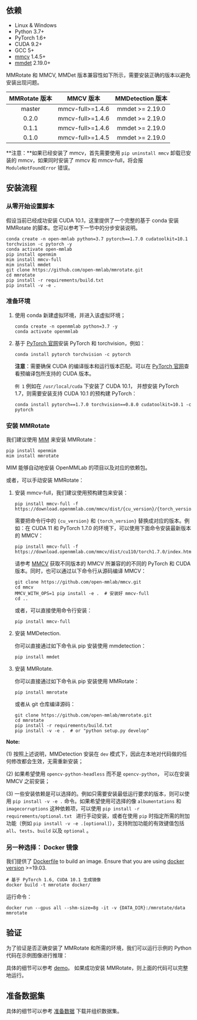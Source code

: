 ## 依赖

- Linux & Windows
- Python 3.7+
- PyTorch 1.6+
- CUDA 9.2+
- GCC 5+
- [mmcv](https://mmcv.readthedocs.io/en/latest/#installation) 1.4.5+
- [mmdet](https://mmdetection.readthedocs.io/en/latest/#installation) 2.19.0+


MMRotate 和 MMCV, MMDet 版本兼容性如下所示，需要安装正确的版本以避免安装出现问题。

| MMRotate 版本   |    MMCV 版本   |      MMDetection 版本     |
|:-------------------:|:-----------------:|:---------------------------------:|
| master              | mmcv-full>=1.4.6 |      mmdet >= 2.19.0              |
| 0.2.0               | mmcv-full>=1.4.6 |      mmdet >= 2.19.0              |
| 0.1.1               | mmcv-full>=1.4.6 |      mmdet >= 2.19.0               |
| 0.1.0               | mmcv-full>=1.4.5 |      mmdet >= 2.19.0               |

**注意：**如果已经安装了 mmcv，首先需要使用 `pip uninstall mmcv` 卸载已安装的 mmcv，如果同时安装了 mmcv 和 mmcv-full，将会报 `ModuleNotFoundError` 错误。

## 安装流程

### 从零开始设置脚本

假设当前已经成功安装 CUDA 10.1，这里提供了一个完整的基于 conda 安装 MMRotate 的脚本。您可以参考下一节中的分步安装说明。

```shell
conda create -n open-mmlab python=3.7 pytorch==1.7.0 cudatoolkit=10.1 torchvision -c pytorch -y
conda activate open-mmlab
pip install openmim
mim install mmcv-full
mim install mmdet
git clone https://github.com/open-mmlab/mmrotate.git
cd mmrotate
pip install -r requirements/build.txt
pip install -v -e .
```

### 准备环境

1. 使用 conda 新建虚拟环境，并进入该虚拟环境；

    ```shell
    conda create -n openmmlab python=3.7 -y
    conda activate openmmlab
    ```

2. 基于 [PyTorch 官网](https://pytorch.org/)安装 PyTorch 和 torchvision，例如：

    ```shell
    conda install pytorch torchvision -c pytorch
    ```

   **注意**：需要确保 CUDA 的编译版本和运行版本匹配。可以在 [PyTorch 官网](https://pytorch.org/)查看预编译包所支持的 CUDA 版本。

   `例 1` 例如在 `/usr/local/cuda` 下安装了 CUDA 10.1， 并想安装 PyTorch 1.7，则需要安装支持 CUDA 10.1 的预构建 PyTorch：

    ```shell
    conda install pytorch==1.7.0 torchvision==0.8.0 cudatoolkit=10.1 -c pytorch
    ```


### 安装 MMRotate

我们建议使用 [MIM](https://github.com/open-mmlab/mim) 来安装 MMRotate：

``` shell
pip install openmim
mim install mmrotate
```
MIM 能够自动地安装 OpenMMLab 的项目以及对应的依赖包。


或者，可以手动安装 MMRotate：

1. 安装 mmcv-full，我们建议使用预构建包来安装：

    ```shell
    pip install mmcv-full -f https://download.openmmlab.com/mmcv/dist/{cu_version}/{torch_version}/index.html
    ```

    需要把命令行中的 `{cu_version}` 和 `{torch_version}` 替换成对应的版本。例如：在 CUDA 11 和 PyTorch 1.7.0 的环境下，可以使用下面命令安装最新版本的 MMCV：

    ```shell
    pip install mmcv-full -f https://download.openmmlab.com/mmcv/dist/cu110/torch1.7.0/index.html
    ```

    请参考 [MMCV](https://mmcv.readthedocs.io/en/latest/#installation) 获取不同版本的 MMCV 所兼容的的不同的 PyTorch 和 CUDA 版本。同时，也可以通过以下命令行从源码编译 MMCV：

    ```shell
    git clone https://github.com/open-mmlab/mmcv.git
    cd mmcv
    MMCV_WITH_OPS=1 pip install -e .  # 安装好 mmcv-full
    cd ..
    ```

    或者，可以直接使用命令行安装：

    ```shell
    pip install mmcv-full
    ```

2. 安装 MMDetection.

    你可以直接通过如下命令从 pip 安装使用 mmdetection：

    ```shell
    pip install mmdet
    ```

3. 安装 MMRotate.

    你可以直接通过如下命令从 pip 安装使用 MMRotate：

    ```shell
    pip install mmrotate
    ```

    或者从 git 仓库编译源码：

    ```shell
    git clone https://github.com/open-mmlab/mmrotate.git
    cd mmrotate
    pip install -r requirements/build.txt
    pip install -v -e .  # or "python setup.py develop"

**Note:**

(1) 按照上述说明，MMDetection 安装在 `dev` 模式下，因此在本地对代码做的任何修改都会生效，无需重新安装；

(2) 如果希望使用 `opencv-python-headless` 而不是 `opencv-python`， 可以在安装 MMCV 之前安装；

(3) 一些安装依赖是可以选择的。例如只需要安装最低运行要求的版本，则可以使用 `pip install -v -e .` 命令。如果希望使用可选择的像 `albumentations` 和 `imagecorruptions` 这种依赖项，可以使用 `pip install -r requirements/optional.txt ` 进行手动安装，或者在使用 `pip` 时指定所需的附加功能（例如 `pip install -v -e .[optional]`），支持附加功能的有效键值包括  `all`、`tests`、`build` 以及 `optional` 。


### 另一种选择： Docker 镜像

我们提供了 [Dockerfile](https://github.com/open-mmlab/mmrotate/tree/main/docker/Dockerfile) to build an image. Ensure that you are using [docker version](https://docs.docker.com/engine/install/) >=19.03.

```shell
# 基于 PyTorch 1.6, CUDA 10.1 生成镜像
docker build -t mmrotate docker/
```

运行命令：

```shell
docker run --gpus all --shm-size=8g -it -v {DATA_DIR}:/mmrotate/data mmrotate
```


## 验证

为了验证是否正确安装了 MMRotate 和所需的环境，我们可以运行示例的 Python 代码在示例图像进行推理：

具体的细节可以参考 [demo](https://github.com/open-mmlab/mmrotate/tree/main/demo)。
如果成功安装 MMRotate，则上面的代码可以完整地运行。

## 准备数据集
具体的细节可以参考 [准备数据](https://github.com/open-mmlab/mmrotate/tree/main/tools/data) 下载并组织数据集。
